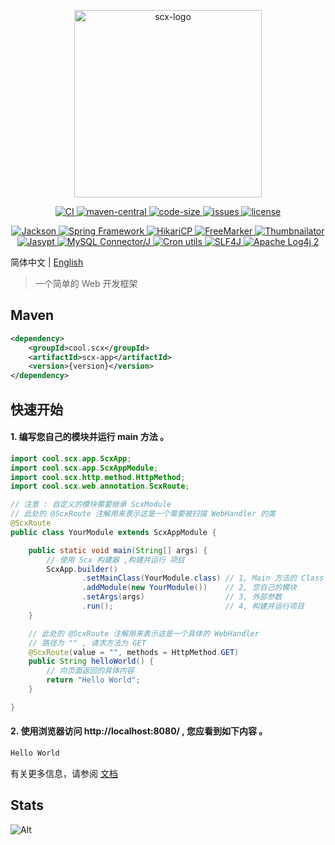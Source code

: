 <p align="center">
    <img src="https://scx.cool/scx-logo/scx-logo.svg" width="300px"  alt="scx-logo"/>
</p>
<p align="center">
    <a target="_blank" href="https://github.com/scx567888/scx/actions/workflows/ci.yml">
        <img src="https://github.com/scx567888/scx/actions/workflows/ci.yml/badge.svg" alt="CI"/>
    </a>
    <a target="_blank" href="https://central.sonatype.com/artifact/cool.scx/scx">
        <img src="https://img.shields.io/maven-central/v/cool.scx/scx?color=ff69b4" alt="maven-central"/>
    </a>
    <a target="_blank" href="https://github.com/scx567888/scx">
        <img src="https://img.shields.io/github/languages/code-size/scx567888/scx?color=orange" alt="code-size"/>
    </a>
    <a target="_blank" href="https://github.com/scx567888/scx/issues">
        <img src="https://img.shields.io/github/issues/scx567888/scx" alt="issues"/>
    </a>
    <a target="_blank" href="https://github.com/scx567888/scx/blob/master/LICENSE">
        <img src="https://img.shields.io/github/license/scx567888/scx" alt="license"/>
    </a>
</p>
<p align="center">
    <a target="_blank" href="https://github.com/FasterXML/jackson">
        <img src="https://img.shields.io/badge/Jackson-f44336" alt="Jackson"/>
    </a>
    <a target="_blank" href="https://github.com/spring-projects/spring-framework">
        <img src="https://img.shields.io/badge/Spring Framework-ff8000" alt="Spring Framework"/>
    </a>
    <a target="_blank" href="https://github.com/brettwooldridge/HikariCP">
        <img src="https://img.shields.io/badge/HikariCP-44be16" alt="HikariCP"/>
    </a>
    <a target="_blank" href="https://github.com/apache/freemarker">
        <img src="https://img.shields.io/badge/FreeMarker-29aaf5" alt="FreeMarker"/>
    </a>
    <a target="_blank" href="https://github.com/coobird/thumbnailator">
        <img src="https://img.shields.io/badge/Thumbnailator-9c27b0" alt="Thumbnailator"/>
    </a>
    <br/>
    <a target="_blank" href="https://github.com/jasypt/jasypt">
        <img src="https://img.shields.io/badge/Jasypt-f44336" alt="Jasypt"/>
    </a>
    <a target="_blank" href="https://github.com/mysql/mysql-connector-j">
        <img src="https://img.shields.io/badge/MySQL Connector/J-ff8000" alt="MySQL Connector/J"/>
    </a>
    <a target="_blank" href="https://github.com/jmrozanec/cron-utils">
        <img src="https://img.shields.io/badge/Cron utils-44be16" alt="Cron utils"/>
    </a>
    <a target="_blank" href="https://github.com/qos-ch/slf4j">
        <img src="https://img.shields.io/badge/SLF4J-29aaf5" alt="SLF4J"/>
    </a>
    <a target="_blank" href="https://github.com/apache/logging-log4j2">
        <img src="https://img.shields.io/badge/Apache Log4j 2-9c27b0" alt="Apache Log4j 2"/>
    </a>
</p>

简体中文 | [English](./README.md)

> 一个简单的 Web 开发框架

## Maven

``` xml
<dependency>
    <groupId>cool.scx</groupId>
    <artifactId>scx-app</artifactId>
    <version>{version}</version>
</dependency>
```

## 快速开始

#### 1. 编写您自己的模块并运行 main 方法 。

``` java
import cool.scx.app.ScxApp;
import cool.scx.app.ScxAppModule;
import cool.scx.http.method.HttpMethod;
import cool.scx.web.annotation.ScxRoute;

// 注意 : 自定义的模块需要继承 ScxModule
// 此处的 @ScxRoute 注解用来表示这是一个需要被扫描 WebHandler 的类
@ScxRoute
public class YourModule extends ScxAppModule {

    public static void main(String[] args) {
        // 使用 Scx 构建器 ,构建并运行 项目
        ScxApp.builder()
                .setMainClass(YourModule.class) // 1, Main 方法的 Class
                .addModule(new YourModule())    // 2, 您自己的模块
                .setArgs(args)                  // 3, 外部参数
                .run();                         // 4, 构建并运行项目
    }

    // 此处的 @ScxRoute 注解用来表示这是一个具体的 WebHandler
    // 路径为 "" , 请求方法为 GET
    @ScxRoute(value = "", methods = HttpMethod.GET)
    public String helloWorld() {
        // 向页面返回的具体内容
        return "Hello World";
    }

}
```

#### 2. 使用浏览器访问 http://localhost:8080/ , 您应看到如下内容 。

```html
Hello World
```

有关更多信息，请参阅 [文档](https://scx.cool/scx-docs/)

## Stats

![Alt](https://repobeats.axiom.co/api/embed/7c4eddb6eff53274d58005e1fbe519b0807cbce3.svg "Repobeats analytics image")
